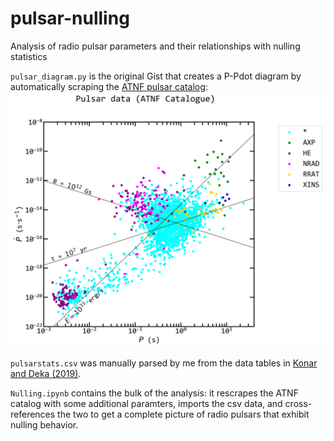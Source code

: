 # pulsar-nulling
Analysis of radio pulsar parameters and their relationships with nulling statistics

`pulsar_diagram.py` is the original Gist that creates a P-Pdot diagram by automatically scraping the [ATNF pulsar catalog](https://www.atnf.csiro.au/people/pulsar/psrcat/):
![pulsarplot.png](https://raw.githubusercontent.com/cgobat/pulsar-nulling/master/pulsarplot.png)

`pulsarstats.csv` was manually parsed by me from the data tables in [Konar and Deka (2019)](https://www.ias.ac.in/article/fulltext/joaa/040/05/0042).

`Nulling.ipynb` contains the bulk of the analysis: it rescrapes the ATNF catalog with some additional paramters, imports the csv data, and cross-references the two to get a complete picture of radio pulsars that exhibit nulling behavior.
